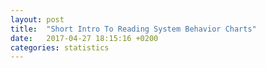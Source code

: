 ```yaml
---
layout: post
title:  "Short Intro To Reading System Behavior Charts"
date:   2017-04-27 18:15:16 +0200
categories: statistics
---
```

